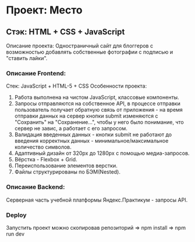 # Проект: Место
## Стэк: HTML + CSS + JavaScript
Описание проекта: 
Одностраничный сайт для блоггеров с возможностью добавлять собственные фотографии с подписью и "ставить лайки".

### Описание Frontend:
Стек: JavaScript + HTML-5 + CSS
Особенности проекта:
1) Работа выполнена на чистом JavaScript, классовые компоненты.
2) Запросы отправляются на собственное API, в процессе отправки пользователь получает обратную связь от приложения - на время отправки данных на сервер кнопки submit изменяются c "Сохранить" на "Сохранение...", чтобы у него было понимание, что сервер не завис, а работает с его запросом.
3) Валидация введенных данных - кнопки submit не работают до введения корректных данных - минимальное/максимальное количество символов.
4) Адаптивный дизайн от 320px до 1280px с помощью медиа-запросов.
5) Вёрстка - Flexbox + Grid.
6) Переиспользование элементов верстки.
7) Файлы структурированы по БЭМ(Nested).

### Описание Backend:
Cерверная часть учебной платформы Яндекс.Практикум - запросы API.

### Deploy
Запустить проект можно скопировав репозиторий => npm install => npm run dev
